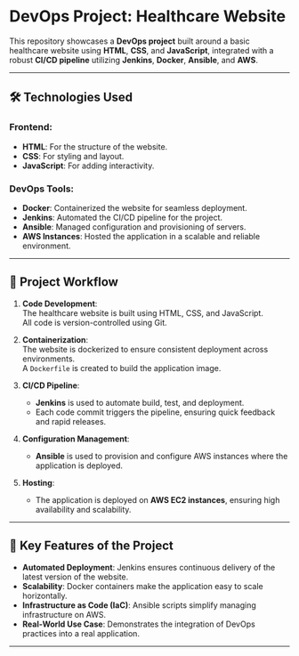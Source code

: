 # DevOps Project: Healthcare Website

This repository showcases a **DevOps project** built around a basic healthcare website using **HTML**, **CSS**, and **JavaScript**, integrated with a robust **CI/CD pipeline** utilizing **Jenkins**, **Docker**, **Ansible**, and **AWS**.

---

## 🛠️ Technologies Used

### Frontend:
- **HTML**: For the structure of the website.
- **CSS**: For styling and layout.
- **JavaScript**: For adding interactivity.

### DevOps Tools:
- **Docker**: Containerized the website for seamless deployment.
- **Jenkins**: Automated the CI/CD pipeline for the project.
- **Ansible**: Managed configuration and provisioning of servers.
- **AWS Instances**: Hosted the application in a scalable and reliable environment.

---

## 📌 Project Workflow

1. **Code Development**:  
   The healthcare website is built using HTML, CSS, and JavaScript.  
   All code is version-controlled using Git.

2. **Containerization**:  
   The website is dockerized to ensure consistent deployment across environments.  
   A `Dockerfile` is created to build the application image.

3. **CI/CD Pipeline**:  
   - **Jenkins** is used to automate build, test, and deployment.  
   - Each code commit triggers the pipeline, ensuring quick feedback and rapid releases.

4. **Configuration Management**:  
   - **Ansible** is used to provision and configure AWS instances where the application is deployed.

5. **Hosting**:  
   - The application is deployed on **AWS EC2 instances**, ensuring high availability and scalability.

---

## 🚀 Key Features of the Project

- **Automated Deployment**: Jenkins ensures continuous delivery of the latest version of the website.
- **Scalability**: Docker containers make the application easy to scale horizontally.
- **Infrastructure as Code (IaC)**: Ansible scripts simplify managing infrastructure on AWS.
- **Real-World Use Case**: Demonstrates the integration of DevOps practices into a real application.

---
